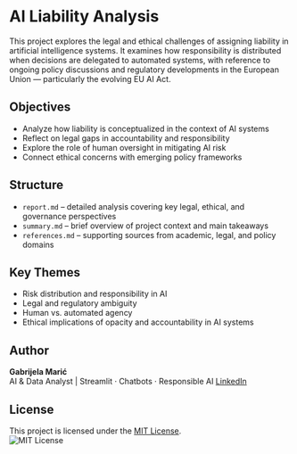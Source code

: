 # AI Liability Analysis

This project explores the legal and ethical challenges of assigning liability in artificial intelligence systems. It examines how responsibility is distributed when decisions are delegated to automated systems, with reference to ongoing policy discussions and regulatory developments in the European Union — particularly the evolving EU AI Act.

## Objectives

- Analyze how liability is conceptualized in the context of AI systems
- Reflect on legal gaps in accountability and responsibility
- Explore the role of human oversight in mitigating AI risk
- Connect ethical concerns with emerging policy frameworks

## Structure

- `report.md` – detailed analysis covering key legal, ethical, and governance perspectives  
- `summary.md` – brief overview of project context and main takeaways  
- `references.md` – supporting sources from academic, legal, and policy domains  

## Key Themes

- Risk distribution and responsibility in AI  
- Legal and regulatory ambiguity  
- Human vs. automated agency  
- Ethical implications of opacity and accountability in AI systems

## Author

**Gabrijela Marić**  
AI & Data Analyst | Streamlit · Chatbots · Responsible AI
[LinkedIn](https://www.linkedin.com/in/gabrijelamaric/)

## License

This project is licensed under the [MIT License](LICENSE).  
![MIT License](https://img.shields.io/badge/License-MIT-blue.svg)